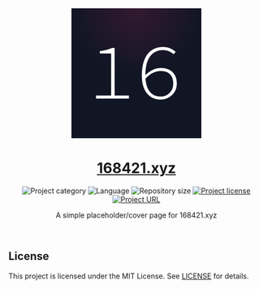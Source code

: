 <!-- Project Header -->
<div align="center">
  <img class="projectLogo" src="images/favicon.svg" alt="Project logo" title="Project logo" width="256">
  <h1 class="projectName">
    <a href="https://168421.xyz">168421.xyz</a>
  </h1>
  <p class="projectBadges">
    <img src="https://johng.io/badges/category/Website.svg" alt="Project category" title="Project category"/>
    <img src="https://img.shields.io/github/languages/top/jerboa88/168421.svg" alt="Language" title="Language"/>
    <img src="https://img.shields.io/github/repo-size/jerboa88/168421.svg" alt="Repository size" title="Repository size"/>
    <a href="LICENSE">
      <img src="https://img.shields.io/github/license/jerboa88/168421.svg" alt="Project license" title="Project license"/>
    </a>
    <a href="168421.xyz" title="168421.xyz">
			<img src="https://img.shields.io/website?url=https%3A%2F%2F168421.xyz&up_message=168421.xyz%20%E2%86%97" alt="Project URL" title="Project URL">
		</a>
  </p>
  <p class="projectDesc">
    A simple placeholder/cover page for 168421.xyz
  </p>
  <br/>
</div>


## License
This project is licensed under the MIT License. See [LICENSE](LICENSE) for details.
